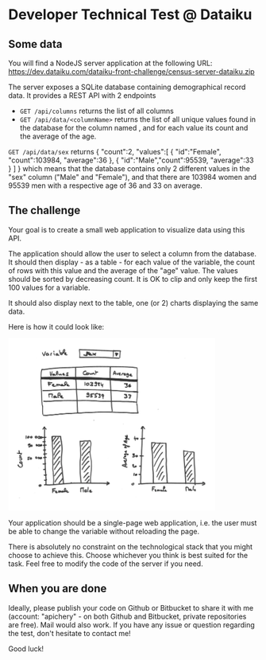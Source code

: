 # Developer Technical Test @ Dataiku

## Some data

You will find a NodeJS server application at the following URL:
https://dev.dataiku.com/dataiku-front-challenge/census-server-dataiku.zip

The server exposes a SQLite database containing demographical record data. It provides a REST API with 2 endpoints
- `GET /api/columns` returns the list of all columns
- `GET /api/data/<columnName>` returns the list of all unique values found in the database for the column named <columnName>, and for each value its count and the average of the age.

`GET /api/data/sex` returns
{
  "count":2,
  "values":[
    { "id":"Female", "count":103984, "average":36 },
    { "id":"Male","count":95539, "average":33 }
   ]
}
which means that the database contains only 2 different values in the "sex" column ("Male" and "Female"),
and that there are 103984 women and 95539 men with a respective age of 36 and 33 on average.

## The challenge

Your goal is to create a small web application to visualize data using this API.
 
The application should allow the user to select a column from the database. It should then display - as a table - for each value of the variable, the count of rows with this value and the average of the "age" value. The values should be sorted by decreasing count. It is OK to clip and only keep the first 100 values for a variable. 

It should also display next to the table, one (or 2) charts displaying the same data.

Here is how it could look like:

![charts](https://github.com/dataiku/census-challenge/blob/master/resources/charts.png)
 
Your application should be a single-page web application, i.e. the user must be able to change
the variable without reloading the page.
 
There is absolutely no constraint on the technological stack that you might choose to achieve this. Choose whichever you think is best suited for the task. Feel free to modify the code of the server if you need.

## When you are done
Ideally, please publish your code on Github or Bitbucket to share it with me (account: "apichery" - on both Github and Bitbucket, private repositories are free). Mail would also work. If you have any issue or question regarding the test,
don't hesitate to contact me!

Good luck!
